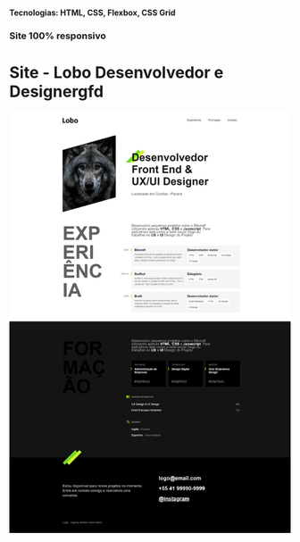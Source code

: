 <h4>Tecnologias: HTML, CSS, Flexbox, CSS Grid</h4>
<h3>Site 100% responsivo</h3>

# Site - Lobo Desenvolvedor e Designergfd
<img src="https://github.com/dieegobs/Lobo---Desenvolvedor-e-Designer/blob/main/img/lobo.png?raw=true"/>











